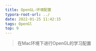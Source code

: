 ```yaml
---
title: OpenGL-环境配置
typora-root-url: ../
date: 2022-01-25 11:42:15
tags: OpenGl
top: 9
---
```


> 在Mac环境下进行OpenGL的学习配置

